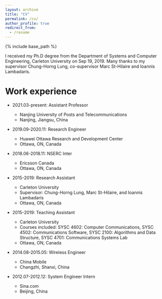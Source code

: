 ```yaml
---
layout: archive
title: "CV"
permalink: /cv/
author_profile: true
redirect_from:
  - /resume
---
```


{% include base_path %}


I received my Ph.D degree from the Department of Systems and Computer Engineering, Carleton University on Sep 19, 2019. Many thanks to my supervisor Chung-Horng Lung, co-supervisor Marc St-Hilaire and Ioannis Lambadaris. 

Work experience
======
* 2021.03-present: Assistant Professor
  * Nanjing University of Posts and Telecommunications
  * Nanjing, Jiangsu, China 

* 2019.09-2020.11: Research Engineer
  * Huawei Ottawa Research and Development Center
  * Ottawa, ON, Canada

* 2018.06-2018.11: NSERC Inter
  * Ericsson Canada
  * Ottawa, ON, Canada

* 2015-2019: Research Assistant
  * Carleton University
  * Supervisor: Chung-Horng Lung, Marc St-Hilaire, and Ioannis Lambadaris
  * Ottawa, ON, Canada

* 2015-2019: Teaching Assistant
  * Carleton University
  * Courses included: SYSC 4602: Computer Communications, SYSC 4502: Communications Software, SYSC 2100: Algorithms and Data Structure, SYSC 4701: Communications Systems Lab
  * Ottawa, ON, Canada

* 2014.08-2015.05: Wireless Engineer
  * China Mobile
  * Changzhi, Shanxi, China

* 2012.07-2012.12: System Engineer Intern
  * Sina.com
  * Beijing, China  

